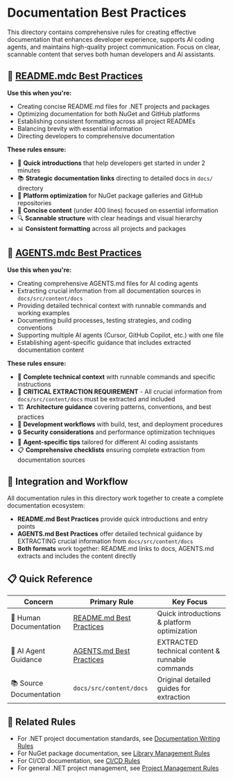 # Documentation Best Practices

This directory contains comprehensive rules for creating effective documentation that enhances developer experience, supports AI coding agents, and maintains high-quality project communication. Focus on clear, scannable content that serves both human developers and AI assistants.

## 📝 [README.mdc Best Practices](readme-md.mdc)

**Use this when you're:**
- Creating concise README.md files for .NET projects and packages
- Optimizing documentation for both NuGet and GitHub platforms
- Establishing consistent formatting across all project READMEs
- Balancing brevity with essential information
- Directing developers to comprehensive documentation

**These rules ensure:**
- 🚀 **Quick introductions** that help developers get started in under 2 minutes
- 📚 **Strategic documentation links** directing to detailed docs in `docs/` directory
- 🎯 **Platform optimization** for NuGet package galleries and GitHub repositories
- 📏 **Concise content** (under 400 lines) focused on essential information
- 🔍 **Scannable structure** with clear headings and visual hierarchy
- 📊 **Consistent formatting** across all projects and packages

## 🤖 [AGENTS.mdc Best Practices](agents-md.mdc)

**Use this when you're:**
- Creating comprehensive AGENTS.md files for AI coding agents
- Extracting crucial information from all documentation sources in `docs/src/content/docs`
- Providing detailed technical context with runnable commands and working examples
- Documenting build processes, testing strategies, and coding conventions
- Supporting multiple AI agents (Cursor, GitHub Copilot, etc.) with one file
- Establishing agent-specific guidance that includes extracted documentation content

**These rules ensure:**
- 🔧 **Complete technical context** with runnable commands and specific instructions
- 📖 **CRITICAL EXTRACTION REQUIREMENT** - All crucial information from `docs/src/content/docs` must be extracted and included
- 🏗️ **Architecture guidance** covering patterns, conventions, and best practices
- 🧪 **Development workflows** with build, test, and deployment procedures
- 🔒 **Security considerations** and performance optimization techniques
- 🎯 **Agent-specific tips** tailored for different AI coding assistants
- 📋 **Comprehensive checklists** ensuring complete extraction from documentation sources

## 🔗 Integration and Workflow

All documentation rules in this directory work together to create a complete documentation ecosystem:

- **README.md Best Practices** provide quick introductions and entry points
- **AGENTS.md Best Practices** offer detailed technical guidance by EXTRACTING crucial information from `docs/src/content/docs`
- **Both formats** work together: README.md links to docs, AGENTS.md extracts and includes the content directly

## 📋 Quick Reference

| Concern                | Primary Rule                              | Key Focus                                   |
|------------------------|-------------------------------------------|---------------------------------------------|
| 📖 Human Documentation | [README.md Best Practices](readme-md.mdc) | Quick introductions & platform optimization |
| 🤖 AI Agent Guidance   | [AGENTS.md Best Practices](agents-md.mdc) | EXTRACTED technical content & runnable commands |
| 📚 Source Documentation| `docs/src/content/docs`                   | Original detailed guides for extraction     |

## 🔗 Related Rules

- For .NET project documentation standards, see [Documentation Writing Rules](../dotnet/general/dotnet-docs.md)
- For NuGet package documentation, see [Library Management Rules](../dotnet/general/dotnet-library.md)
- For CI/CD documentation, see [CI/CD Rules](../dotnet/ci-cd/README.md)
- For general .NET project management, see [Project Management Rules](../dotnet/general/README.md)
